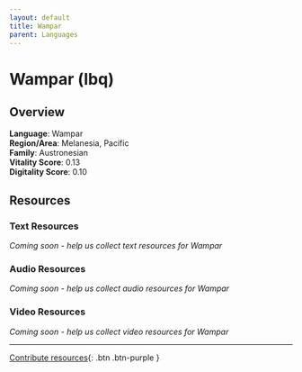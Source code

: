```yaml
---
layout: default
title: Wampar
parent: Languages
---
```


# Wampar (lbq)

## Overview

**Language**: Wampar  
**Region/Area**: Melanesia, Pacific  
**Family**: Austronesian  
**Vitality Score**: 0.13  
**Digitality Score**: 0.10  

## Resources

### Text Resources
*Coming soon - help us collect text resources for Wampar*

### Audio Resources
*Coming soon - help us collect audio resources for Wampar*

### Video Resources
*Coming soon - help us collect video resources for Wampar*

---

[Contribute resources](https://fairtrain.github.io/){: .btn .btn-purple }
